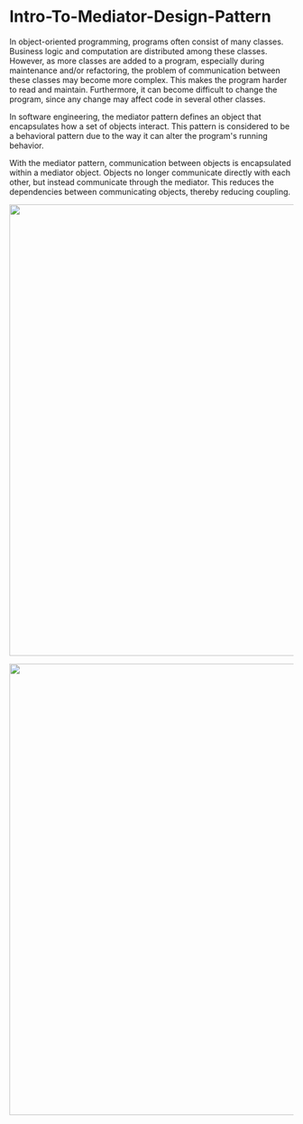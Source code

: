 # Intro-To-Mediator-Design-Pattern
In object-oriented programming, programs often consist of many classes.
Business logic and computation are distributed among these classes.
However, as more classes are added to a program, especially during maintenance and/or refactoring, the problem of communication between these classes may become more complex.
This makes the program harder to read and maintain.
Furthermore, it can become difficult to change the program, since any change may affect code in several other classes.

In software engineering, the mediator pattern defines an object that encapsulates how a set of objects interact.
This pattern is considered to be a behavioral pattern due to the way it can alter the program's running behavior.

With the mediator pattern, communication between objects is encapsulated within a mediator object. Objects no longer communicate directly with each other, but instead communicate through the mediator.
This reduces the dependencies between communicating objects, thereby reducing coupling.

<p align="center">
  <img src="https://user-images.githubusercontent.com/75223567/176392179-53a09b5c-3abb-4513-a57b-a6e283d9456b.png" width="800">
</p>

<p align="center">
  <img src="https://user-images.githubusercontent.com/75223567/176392217-91350a4f-7a7d-4bf7-acf4-7020a78ed433.png" width="800">
</p>
